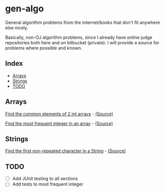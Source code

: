 # gen-algo
General algorithm problems from the internet/books that don't fit anywhere else nicely.

Basically, non-OJ algorithm problems, since I already have online judge repositories both here and on bitbucket (private).
I will provide a source for problems where possible and known.

## Index
* [Arrays](#Arrays)
* [Strings](#Strings)
* [TODO](#TODO)

## Arrays
[Find the common elements of 2 int arrays](https://github.com/munyari/gen-algo/blob/master/CommonElem.java) - [(Source)](http://redd.it/20ahfq)

[Find the most frequent integer in an array](https://github.com/munyari/gen-algo/blob/master/FrequentInt.java) - [(Source)](http://redd.it/20ahfq)

## Strings
[Find the first non-repeated character in a String](https://github.com/munyari/gen-algo/blob/master/NonRepeat.java) - [(Source)](http://redd.it/20ahfq)

## TODO
* [ ] Add JUnit testing to all sections
* [ ] Add tests to most frequent integer
